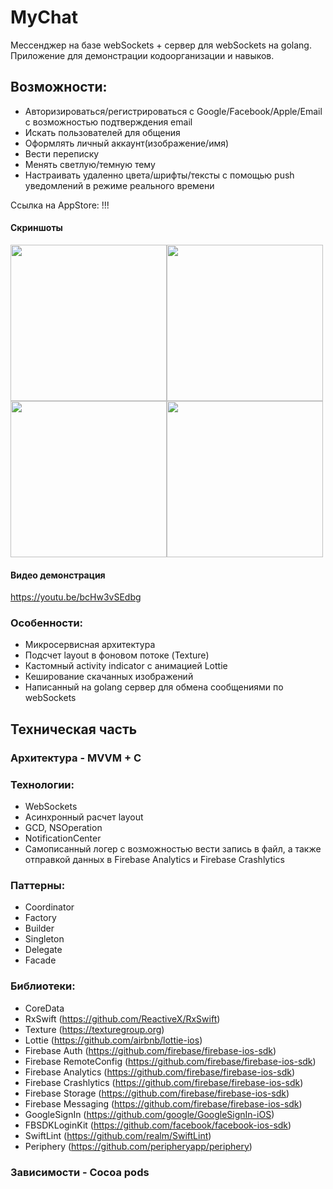 # MyChat

Мессенджер на базе webSockets + сервер для webSockets на golang.
Приложение для демонстрации кодоорганизации и навыков.

## Возможности:
- Авторизироваться/регистрироваться с Google/Facebook/Apple/Email с возможностью подтверждения email
- Искать пользователей для общения
- Оформлять личный аккаунт(изображение/имя)
- Вести переписку
- Менять светлую/темную тему
- Настраивать удаленно цвета/шрифты/тексты с помощью push уведомлений в режиме реального времени

Ссылка на AppStore: 
!!!

#### Скриншоты

<img src="https://is3-ssl.mzstatic.com/image/thumb/PurpleSource112/v4/0f/87/70/0f8770e4-d8b2-96f4-23f3-78c07370d96f/c70ce64d-01f8-4ed2-b132-d2e2aadd828e_IMG_0146.PNG/1284x2778bb.png" width="250"><img src="https://is2-ssl.mzstatic.com/image/thumb/PurpleSource122/v4/82/e1/8e/82e18ee4-3d3f-ac27-4602-25a3996a4039/f645fb74-b92d-4113-8abb-a1ad8ac44dd6_IMG_0151.PNG/1284x2778bb.png" width="250"><img src="https://is1-ssl.mzstatic.com/image/thumb/PurpleSource112/v4/02/52/d7/0252d717-bd60-f331-5d08-c8291a228154/a1857f3b-90e8-4463-9847-128f0681aa11_IMG_0153.PNG/1284x2778bb.png" width="250"><img src="https://is2-ssl.mzstatic.com/image/thumb/PurpleSource122/v4/0e/3a/31/0e3a31af-8aeb-4e3b-08af-cc3015e5cdcf/c95d06c2-6863-414d-8cac-3bc2d8ecbadf_IMG_0149.PNG/1284x2778bb.png" width="250">

#### Видео демонстрация
https://youtu.be/bcHw3vSEdbg

### Особенности:
- Микросервисная архитектура
- Подсчет layout в фоновом потоке (Texture)
- Кастомный activity indicator с анимацией Lottie
- Кеширование скачанных изображений
- Написанный на golang сервер для обмена сообщениями по webSockets

## Техническая часть
### Архитектура - MVVM + C

### Технологии:
- WebSockets
- Асинхронный расчет layout
- GCD, NSOperation
- NotificationCenter
- Самописанный логер с возможностью вести запись в файл, а также отправкой данных в Firebase Analytics и Firebase Crashlytics

### Паттерны:
- Coordinator
- Factory
- Builder
- Singleton
- Delegate
- Facade

### Библиотеки:
- CoreData
- RxSwift (https://github.com/ReactiveX/RxSwift)
- Texture (https://texturegroup.org)
- Lottie (https://github.com/airbnb/lottie-ios)
- Firebase Auth (https://github.com/firebase/firebase-ios-sdk)
- Firebase RemoteConfig (https://github.com/firebase/firebase-ios-sdk)
- Firebase Analytics (https://github.com/firebase/firebase-ios-sdk)
- Firebase Crashlytics (https://github.com/firebase/firebase-ios-sdk)
- Firebase Storage (https://github.com/firebase/firebase-ios-sdk)
- Firebase Messaging (https://github.com/firebase/firebase-ios-sdk)
- GoogleSignIn (https://github.com/google/GoogleSignIn-iOS)
- FBSDKLoginKit (https://github.com/facebook/facebook-ios-sdk)
- SwiftLint (https://github.com/realm/SwiftLint)
- Periphery (https://github.com/peripheryapp/periphery)

### Зависимости - Cocoa pods
